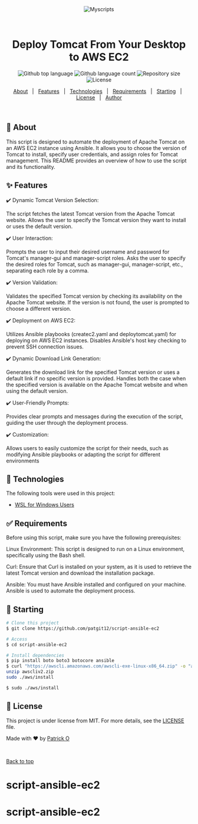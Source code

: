 <div align="center" id="top"> 
  <img src="./.github/app.gif" alt="Myscripts" />

  &#xa0;

  <!-- <a href="https://myscripts.netlify.app">Demo</a> -->
</div>

<h1 align="center">Deploy Tomcat From Your Desktop to AWS EC2</h1>

<p align="center">
  <img alt="Github top language" src="https://img.shields.io/github/languages/top/patgit12/script-ansible-ec2?color=56BEB8">

  <img alt="Github language count" src="https://img.shields.io/github/languages/count/patgit12/script-ansible-ec2?color=56BEB8">

  <img alt="Repository size" src="https://img.shields.io/github/repo-size/patgit12/script-ansible-ec2?color=56BEB8">

  <img alt="License" src="https://img.shields.io/github/license/patgit12/script-ansible-ec2?color=56BEB8">

  <!-- <img alt="Github issues" src="https://img.shields.io/github/issues/{{YOUR_GITHUB_USERNAME}}/myscripts?color=56BEB8" /> -->

  <!-- <img alt="Github forks" src="https://img.shields.io/github/forks/{{YOUR_GITHUB_USERNAME}}/myscripts?color=56BEB8" /> -->

  <!-- <img alt="Github stars" src="https://img.shields.io/github/stars/{{YOUR_GITHUB_USERNAME}}/myscripts?color=56BEB8" /> -->
</p>

<!-- Status -->

<!-- <h4 align="center"> 
	🚧  Myscripts 🚀 Under construction...  🚧
</h4> 

<hr> -->

<p align="center">
  <a href="#dart-about">About</a> &#xa0; | &#xa0; 
  <a href="#sparkles-features">Features</a> &#xa0; | &#xa0;
  <a href="#rocket-technologies">Technologies</a> &#xa0; | &#xa0;
  <a href="#white_check_mark-requirements">Requirements</a> &#xa0; | &#xa0;
  <a href="#checkered_flag-starting">Starting</a> &#xa0; | &#xa0;
  <a href="#memo-license">License</a> &#xa0; | &#xa0;
  <a href="https://github.com/{{YOUR_GITHUB_USERNAME}}" target="_blank">Author</a>
</p>

<br>

## :dart: About ##

This script is designed to automate the deployment of Apache Tomcat on an AWS EC2 instance using Ansible. It allows you to choose the version of Tomcat to install, specify user credentials, and assign roles for Tomcat management. This README provides an overview of how to use the script and its functionality.

## :sparkles: Features ##

:heavy_check_mark: Dynamic Tomcat Version Selection:

The script fetches the latest Tomcat version from the Apache Tomcat website.
Allows the user to specify the Tomcat version they want to install or uses the default version.


:heavy_check_mark: User Interaction:

Prompts the user to input their desired username and password for Tomcat's manager-gui and manager-script roles.
Asks the user to specify the desired roles for Tomcat, such as manager-gui, manager-script, etc., separating each role by a comma.

:heavy_check_mark: Version Validation:

Validates the specified Tomcat version by checking its availability on the Apache Tomcat website. If the version is not found, the user is prompted to choose a different version.

:heavy_check_mark: Deployment on AWS EC2:

Utilizes Ansible playbooks (createc2.yaml and deploytomcat.yaml) for deploying on AWS EC2 instances.
Disables Ansible's host key checking to prevent SSH connection issues. 

:heavy_check_mark: Dynamic Download Link Generation:

Generates the download link for the specified Tomcat version or uses a default link if no specific version is provided.
Handles both the case when the specified version is available on the Apache Tomcat website and when using the default version.

:heavy_check_mark: User-Friendly Prompts:

Provides clear prompts and messages during the execution of the script, guiding the user through the deployment process.


:heavy_check_mark: Customization:

Allows users to easily customize the script for their needs, such as modifying Ansible playbooks or adapting the script for different environments






## :rocket: Technologies ##

The following tools were used in this project:

- [WSL for Windows Users](https://learn.microsoft.com/en-us/windows/wsl/install)

## :white_check_mark: Requirements ##

Before using this script, make sure you have the following prerequisites:

Linux Environment: This script is designed to run on a Linux environment, specifically using the Bash shell.

Curl: Ensure that Curl is installed on your system, as it is used to retrieve the latest Tomcat version and download the installation package.

Ansible: You must have Ansible installed and configured on your machine. Ansible is used to automate the deployment process.

## :checkered_flag: Starting ##

```bash
# Clone this project
$ git clone https://github.com/patgit12/script-ansible-ec2

# Access
$ cd script-ansible-ec2

# Install dependencies
$ pip install boto boto3 botocore ansible
$ curl "https://awscli.amazonaws.com/awscli-exe-linux-x86_64.zip" -o "awscliv2.zip"
unzip awscliv2.zip
sudo ./aws/install

$ sudo ./aws/install

```

## :memo: License ##

This project is under license from MIT. For more details, see the [LICENSE](LICENSE.md) file.


Made with :heart: by <a href="https://github.com/{{github_username}}" target="_blank">Patrick O</a>

&#xa0;

<a href="#top">Back to top</a>
# script-ansible-ec2
# script-ansible-ec2
